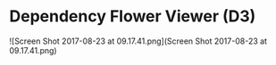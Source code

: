 # Dependency Flower Viewer (D3)

![Screen Shot 2017-08-23 at 09.17.41.png](Screen Shot 2017-08-23 at 09.17.41.png)
